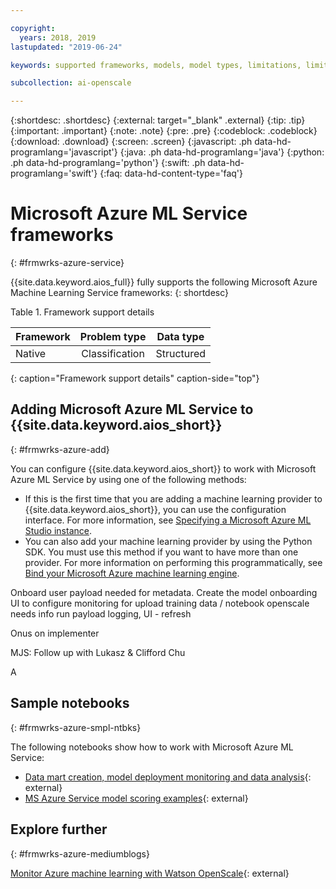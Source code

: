 ```yaml
---

copyright:
  years: 2018, 2019
lastupdated: "2019-06-24"

keywords: supported frameworks, models, model types, limitations, limits, azure

subcollection: ai-openscale

---
```


{:shortdesc: .shortdesc}
{:external: target="_blank" .external}
{:tip: .tip}
{:important: .important}
{:note: .note}
{:pre: .pre}
{:codeblock: .codeblock}
{:download: .download}
{:screen: .screen}
{:javascript: .ph data-hd-programlang='javascript'}
{:java: .ph data-hd-programlang='java'}
{:python: .ph data-hd-programlang='python'}
{:swift: .ph data-hd-programlang='swift'}
{:faq: data-hd-content-type='faq'}

# Microsoft Azure ML Service frameworks
{: #frmwrks-azure-service}

{{site.data.keyword.aios_full}} fully supports the following Microsoft Azure Machine Learning Service frameworks:
{: shortdesc}

Table 1. Framework support details

| Framework | Problem type | Data type |
|:---|:---:|:---:|
| Native | Classification | Structured |
{: caption="Framework support details" caption-side="top"}

## Adding Microsoft Azure ML Service to {{site.data.keyword.aios_short}}
{: #frmwrks-azure-add}

You can configure {{site.data.keyword.aios_short}} to work with Microsoft Azure ML Service by using one of the following methods:

- If this is the first time that you are adding a machine learning provider to {{site.data.keyword.aios_short}}, you can use the configuration interface. For more information, see [Specifying a Microsoft Azure ML Studio instance](/docs/services/ai-openscale?topic=ai-openscale-connect-azure).
- You can also add your machine learning provider by using the Python SDK. You must use this method if you want to have more than one provider. For more information on performing this programmatically, see [Bind your Microsoft Azure machine learning engine](/docs/services/ai-openscale?topic=ai-openscale-cml-connect#cml-azbind).


Onboard user payload needed for metadata.
Create the model
onboarding UI to configure monitoring for
upload training data / notebook openscale needs info
run payload logging,
UI - refresh

Onus on implementer 

MJS: Follow up with Lukasz & Clifford Chu

A

## Sample notebooks
{: #frmwrks-azure-smpl-ntbks}

The following notebooks show how to work with Microsoft Azure ML Service:

- [Data mart creation, model deployment monitoring and data analysis](https://github.com/pmservice/ai-openscale-tutorials/blob/master/notebooks/AI%20OpenScale%20and%20Azure%20ML%20Studio%20Engine.ipynb){: external}
- [MS Azure Service model scoring examples](https://dataplatform.cloud.ibm.com/analytics/notebooks/v2/0d4ebd8d-87cb-4c38-8ba8-37f5623df131/view?access_token=fcb2c411aed913bf94f86f434184db67aef1a6b304824b86b4ad63686e4890be){: external}

## Explore further
{: #frmwrks-azure-mediumblogs}

[Monitor Azure machine learning with Watson OpenScale](https://developer.ibm.com/patterns/monitor-azure-machine-learning-studio-models-with-ai-openscale/){: external}